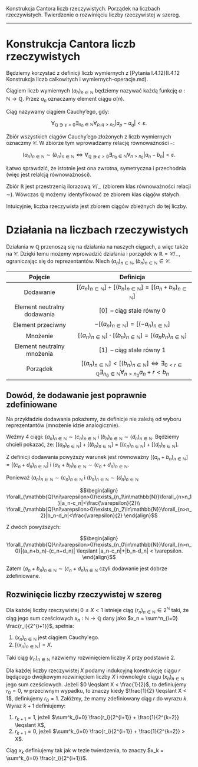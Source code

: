 Konstrukcja Cantora liczb rzeczywistych. Porządek na liczbach rzeczywistych.
Twierdzenie o rozwinięciu liczby rzeczywistej w szereg.

---

# Konstrukcja Cantora liczb rzeczywistych

Będziemy korzystać z definicji liczb wymiernych z
[Pytania I.4.12](I.4.12 Konstrukcja liczb calkowitych i wymiernych-operacje.md).

Ciągiem liczb wymiernych $(a_n)_{n\in\mathbb{N}}$ będziemy nazywać każdą funkcję $a: \mathbb{N} \rightarrow \mathbb{Q}$. Przez $a_n$ oznaczamy element ciągu $a(n)$.

Ciąg nazywamy ciągiem Cauchy’ego, gdy:

$$\forall_{\mathbb{Q}\ni\varepsilon>0}\exists_{n_0\in\mathbb{N}}\forall_{p,q>n_0}|a_p-a_q|<\varepsilon.$$

Zbiór wszystkich ciągów Cauchy’ego złożonych z liczb wymiernych oznaczmy $\mathcal{C}$. W zbiorze tym wprowadzamy relację równoważności $\sim$:

$$(a_n)_{n\in\mathbb{N}} \sim (b_n)_{n\in\mathbb{N}} \iff \forall_{\mathbb{Q}\ni\varepsilon>0}\exists_{n_0\in\mathbb{N}}\forall_{n>n_0}|a_n-b_n|<\varepsilon.$$

Łatwo sprawdzić, że istotnie jest ona zwrotna, symetryczna i przechodnia (więc jest relalcją równoważności).

Zbiór $\mathbb{R}$ jest przestrzenią ilorazową $\mathcal{C}/_{\sim}$ (zbiorem klas równoważności relacji $\sim$).
Wówczas $\mathbb{Q}$ możemy identyfikować ze zbiorem klas ciągów stałych.

Intuicyjnie, liczba rzeczywista jest zbiorem ciągów zbieżnych do tej liczby.

# Działania na liczbach rzeczywistych

Działania w $\mathbb{Q}$ przenoszą się na działania na naszych ciągach, a więc także na $\mathcal{C}$. Dzięki temu możemy wprowadzić działania i porządek w $\mathbb{R}=\mathcal{C}/_{\sim}$, ograniczając się do reprezentantów. Niech $(a_n)_{n\in\mathbb{N}}, (b_n)_{n\in\mathbb{N}} \in\mathcal{C}$.

|Pojęcie|Definicja|
|:-----:|:-------:|
| Dodawanie |$[(a_n)_{n\in\mathbb{N}}]+[(b_n)_{n\in\mathbb{N}}]=[(a_n+b_n)_{n\in\mathbb{N}}]$ |
| Element neutralny dodawania | $[0]\;$ – ciąg stale równy $0$ |
| Element przeciwny | $-[(a_n)_{n\in\mathbb{N}}]=[(-a_n)_{n\in\mathbb{N}}]$ |
| Mnożenie | $[(a_n)_{n\in\mathbb{N}}]\cdot [(b_n)_{n\in\mathbb{N}}]=[(a_nb_n)_{n\in\mathbb{N}}]$ |
| Element neutralny mnożenia | $[1]\;$ – ciąg stale równy $1$ |
| Porządek | $[(a_n)_{n\in\mathbb{N}}]<[(b_n)_{n\in\mathbb{N}}] \iff \exists_{0<r\in\mathbb{Q}}\exists_{n_0\in\mathbb{N}}\forall_{n>n_0}a_n+r<b_n$ |

## Dowód, że dodawanie jest poprawnie zdefiniowane
Na przykładzie dodawania pokażemy, że definicje nie zależą od wyboru reprezentantów (mnożenie idzie analogicznie).

Weźmy 4 ciągi:
$(a_n)_{n\in\mathbb{N}} \sim (c_n)_{n\in\mathbb{N}}$ i $(b_n)_{n\in\mathbb{N}} \sim (d_n)_{n\in\mathbb{N}}$. Będziemy chcieli pokazać, że:
$[(a_n)_{n\in\mathbb{N}}] + [(b_n)_{n\in\mathbb{N}}] = [(c_n)_{n\in\mathbb{N}}] +  [(d_n)_{n\in\mathbb{N}}]$.

Z definicji dodawania powyższy warunek jest równoważny $[(a_n + b_n)_{n\in\mathbb{N}}] = [(c_n + d_n)_{n\in\mathbb{N}}]$
i $(a_n + b_n)_{n\in\mathbb{N}} \sim (c_n + d_n)_{n\in\mathbb{N}}$.

Ponieważ $(a_n)_{n\in\mathbb{N}} \sim (c_n)_{n\in\mathbb{N}}$ i $(b_n)_{n\in\mathbb{N}} \sim (d_n)_{n\in\mathbb{N}}$

$$\begin{align}
\forall_{\mathbb{Q}\ni\varepsilon>0}\exists_{n_1\in\mathbb{N}}\forall_{n>n_1}|a_n-c_n|<\frac{\varepsilon}{2}\\
\forall_{\mathbb{Q}\ni\varepsilon>0}\exists_{n_2\in\mathbb{N}}\forall_{n>n_2}|b_n-d_n|<\frac{\varepsilon}{2}
\end{align}$$

Z dwóch powyższych:

$$\begin{align}
\forall_{\mathbb{Q}\ni\varepsilon>0}\exists_{n_0\in\mathbb{N}}\forall_{n>n_0}|(a_n+b_n)-(c_n+d_n)| \leqslant |a_n-c_n|+|b_n-d_n| < \varepsilon.
\end{align}$$

Zatem $(a_n + b_n)_{n\in\mathbb{N}} \sim (c_n + d_n)_{n\in\mathbb{N}}$ czyli dodawanie jest dobrze zdefiniowane.

## Rozwinięcie liczby rzeczywistej w szereg

Dla każdej liczby rzeczywistej $0 \leqslant X < 1$ istnieje ciąg $(r_n)_{n\in\mathbb{N}} \in 2^\mathbb{N}$ taki, że ciąg jego sum cześciowych $x_n: \mathbb{N} \rightarrow \mathbb{Q}$ dany jako $x_n = \sum^n_{i=0} \frac{r_i}{2^{i+1}}$, spełnia:

1. $(x_n)_{n\in\mathbb{N}}$ jest ciągiem Cauchy'ego.
2. $[(x_n)_{n\in\mathbb{N}}] = X$.

Taki ciąg $(r_n)_{n\in\mathbb{N}}$ nazwiemy rozwinięciem liczby $X$ przy podstawie 2.

Dla każdej liczby rzeczywistej $X$ podamy indukcyjną konstrukcję ciągu $r$ będącego dwójkowym rozwinięciem liczby $X$ i równolegle
ciągu $(x_n)_{n\in\mathbb{N}}$ jego sum cześciowych. Jeżeli $0 \leqslant X < \frac{1}{2}$, to definiujemy $r_0 = 0$, w przeciwnym wypadku, to znaczy
kiedy $\frac{1}{2} \leqslant X < 1$, definiujemy $r_0 = 1$. Załóżmy, że mamy zdefiniowany ciąg $r$ do wyrazu $k$. Wyraz $k+1$ definiujemy:

1. $r_{k+1} = 1$, jeżeli $\sum^k_{i=0} \frac{r_i}{2^{i+1}} + \frac{1}{2^{k+2}} \leqslant X$,
2. $r_{k+1} = 0$, jeżeli $\sum^k_{i=0} \frac{r_i}{2^{i+1}} + \frac{1}{2^{k+2}} > X$.

Ciąg $x_k$ definiujemy tak jak w tezie twierdzenia, to znaczy $x_k = \sum^k_{i=0} \frac{r_i}{2^{i+1}}$.
